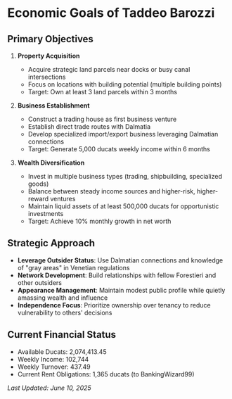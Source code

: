 # Economic Goals of Taddeo Barozzi

## Primary Objectives

1. **Property Acquisition**
   - Acquire strategic land parcels near docks or busy canal intersections
   - Focus on locations with building potential (multiple building points)
   - Target: Own at least 3 land parcels within 3 months

2. **Business Establishment**
   - Construct a trading house as first business venture
   - Establish direct trade routes with Dalmatia
   - Develop specialized import/export business leveraging Dalmatian connections
   - Target: Generate 5,000 ducats weekly income within 6 months

3. **Wealth Diversification**
   - Invest in multiple business types (trading, shipbuilding, specialized goods)
   - Balance between steady income sources and higher-risk, higher-reward ventures
   - Maintain liquid assets of at least 500,000 ducats for opportunistic investments
   - Target: Achieve 10% monthly growth in net worth

## Strategic Approach

- **Leverage Outsider Status**: Use Dalmatian connections and knowledge of "gray areas" in Venetian regulations
- **Network Development**: Build relationships with fellow Forestieri and other outsiders
- **Appearance Management**: Maintain modest public profile while quietly amassing wealth and influence
- **Independence Focus**: Prioritize ownership over tenancy to reduce vulnerability to others' decisions

## Current Financial Status
- Available Ducats: 2,074,413.45
- Weekly Income: 102,744
- Weekly Turnover: 437.49
- Current Rent Obligations: 1,365 ducats (to BankingWizard99)

*Last Updated: June 10, 2025*
